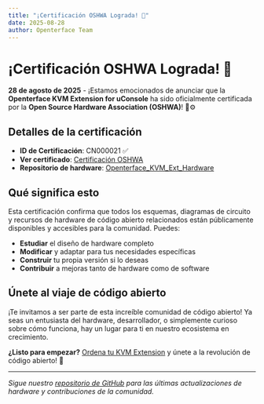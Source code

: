 ```yaml
---
title: "¡Certificación OSHWA Lograda! 🎉"
date: 2025-08-28
author: Openterface Team
---
```


# ¡Certificación OSHWA Lograda! 🎉

**28 de agosto de 2025** - ¡Estamos emocionados de anunciar que la **Openterface KVM Extension for uConsole** ha sido oficialmente certificada por la **Open Source Hardware Association (OSHWA)**! 🤠⚙️

## Detalles de la certificación

- **ID de Certificación**: CN000021 ✅
- **Ver certificado**: [Certificación OSHWA](https://lnkd.in/gt-yvDuU)
- **Repositorio de hardware**: [Openterface_KVM_Ext_Hardware](https://github.com/TechxArtisanStudio/Openterface_KVM_Ext_Hardware)

## Qué significa esto

Esta certificación confirma que todos los esquemas, diagramas de circuito y recursos de hardware de código abierto relacionados están públicamente disponibles y accesibles para la comunidad. Puedes:

- **Estudiar** el diseño de hardware completo
- **Modificar** y adaptar para tus necesidades específicas  
- **Construir** tu propia versión si lo deseas
- **Contribuir** a mejoras tanto de hardware como de software

## Únete al viaje de código abierto

¡Te invitamos a ser parte de esta increíble comunidad de código abierto! Ya seas un entusiasta del hardware, desarrollador, o simplemente curioso sobre cómo funciona, hay un lugar para ti en nuestro ecosistema en crecimiento.

**¿Listo para empezar?** [Ordena tu KVM Extension](https://shop.techxartisan.com/products/openterface-kvm-ext-for-uconsole) y únete a la revolución de código abierto! 🚀

---

*Sigue nuestro [repositorio de GitHub](https://github.com/TechxArtisanStudio/Openterface_KVM_Ext_Hardware) para las últimas actualizaciones de hardware y contribuciones de la comunidad.*
